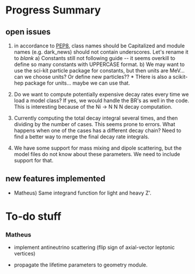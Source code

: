# Progress Summary

<!-- See also the project page: https://github.com/mhostert/DarkNews-generator/ -->

## open issues

1. in accordance to [PEP8](https://pep8.org/#naming-conventions), class names should be Capitalized and module names (e.g. dark_news) should not contain underscores. Let's rename it to *blank*
	a) Constants still not following guide -- it seems overkill to define so many constants with UPPERCASE format.
	b) We may want to use the sci-kit particle package for constants, but then units are MeV... can we choose units? Or define new particles?? 
		* THere is also a scikit-hep package for units... maybe we can use that.

2. Do we want to compute potentially expensive decay rates every time we load a model class? If yes, we would handle the BR's as well in the code. This is interesting because of the Ni -> N N N decay computation.

3. Currently computing the total decay integral several times, and then dividing by the number of cases. This seems prone to errors. What happens when one of the cases has a different decay chain? Need to find a better way to merge the final decay rate integrals.

4. We have some support for mass mixing and dipole scattering, but the model files do not know about these parameters. We need to include support for that.

## new features implemented

* Matheus) Same integrand function for light and heavy Z'.

# To-do stuff

### Matheus

* implement antineutrino scattering (flip sign of axial-vector leptonic vertices)

* propagate the lifetime parameters to geometry module.
